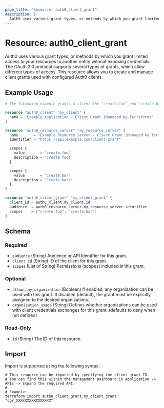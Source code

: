 ```yaml
---
page_title: "Resource: auth0_client_grant"
description: |-
  Auth0 uses various grant types, or methods by which you grant limited access to your resources to another entity without exposing credentials. The OAuth 2.0 protocol supports several types of grants, which allow different types of access. This resource allows you to create and manage client grants used with configured Auth0 clients.
---
```


# Resource: auth0_client_grant

Auth0 uses various grant types, or methods by which you grant limited access to your resources to another entity without exposing credentials. The OAuth 2.0 protocol supports several types of grants, which allow different types of access. This resource allows you to create and manage client grants used with configured Auth0 clients.

## Example Usage

```terraform
# The following example grants a client the "create:foo" and "create:bar" permissions (scopes).

resource "auth0_client" "my_client" {
  name = "Example Application - Client Grant (Managed by Terraform)"
}

resource "auth0_resource_server" "my_resource_server" {
  name       = "Example Resource Server - Client Grant (Managed by Terraform)"
  identifier = "https://api.example.com/client-grant"

  scopes {
    value       = "create:foo"
    description = "Create foos"
  }

  scopes {
    value       = "create:bar"
    description = "Create bars"
  }
}

resource "auth0_client_grant" "my_client_grant" {
  client_id = auth0_client.my_client.id
  audience  = auth0_resource_server.my_resource_server.identifier
  scopes    = ["create:foo", "create:bar"]
}
```

<!-- schema generated by tfplugindocs -->
## Schema

### Required

- `audience` (String) Audience or API Identifier for this grant.
- `client_id` (String) ID of the client for this grant.
- `scopes` (List of String) Permissions (scopes) included in this grant.

### Optional

- `allow_any_organization` (Boolean) If enabled, any organization can be used with this grant. If disabled (default), the grant must be explicitly assigned to the desired organizations.
- `organization_usage` (String) Defines whether organizations can be used with client credentials exchanges for this grant. (defaults to deny when not defined)

### Read-Only

- `id` (String) The ID of this resource.

## Import

Import is supported using the following syntax:

```shell
# This resource can be imported by specifying the client grant ID.
# You can find this within the Management Dashboard in Application -> APIs -> Expand the required API.
#
# Example:
terraform import auth0_client_grant.my_client_grant "cgr_XXXXXXXXXXXXXXXX"
```
